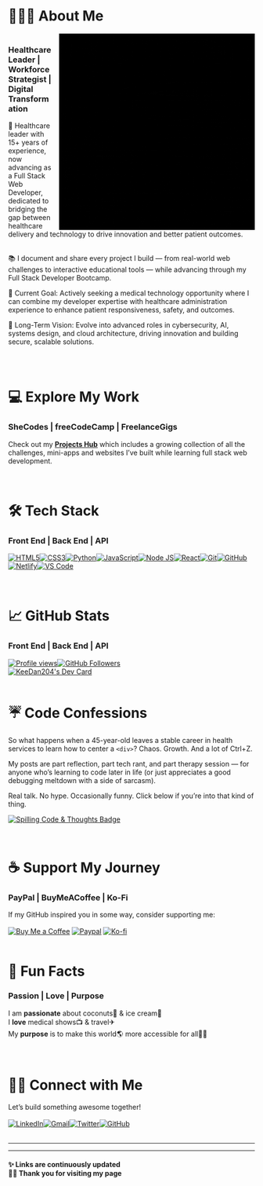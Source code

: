 <h1>👩🏾‍💻 About Me</h1>
<div style="overflow: auto;">
  <img src="https://github.com/keedan204/keedan204/blob/main/github-banner.gif" alt="KeeDan204"
       style="float: right; margin-left: 15px; width: 400px;" /><h3>Healthcare Leader | Workforce Strategist | Digital Transformation </h3>
<div>
🧠 Healthcare leader with 15+ years of experience, now advancing as a Full Stack Web Developer, dedicated to bridging the gap between healthcare delivery and technology to drive innovation and better patient outcomes.<br />
<br/>
 
📚 I document and share every project I build — from real-world web challenges to interactive educational tools — while advancing through my Full Stack Developer Bootcamp. 
 <br/>
 
🎯 Current Goal: Actively seeking a medical technology opportunity where I can combine my developer expertise with healthcare administration experience to enhance patient responsiveness, safety, and outcomes.
 <br/>
 
🚀 Long-Term Vision: Evolve into advanced roles in cybersecurity, AI, systems design, and cloud architecture, driving innovation and building secure, scalable solutions.<br/></div>
<br />
</div>

<h1>💻 Explore My Work</h1>
<h3>SheCodes | freeCodeCamp | FreelanceGigs </h3>
<div>Check out my <strong><a href="https://github.com/keedan204/Projects-Hub">Projects Hub</a></strong> which includes a growing collection of all the challenges, mini-apps and websites I’ve built while learning full stack web development.</div>
<br />
<br />
<h1>🛠 Tech Stack</h1>
<h3>Front End | Back End | API </h3>
<div><a href="https://developer.mozilla.org/en-US/docs/Web/HTML" rel="nofollow"><img alt="HTML5" src="https://camo.githubusercontent.com/c0f60c84bd23525a0f1e5972ff5052f878eb4104e88b347b7f0004d0e6ad8898/68747470733a2f2f696d672e736869656c64732e696f2f62616467652f2d48544d4c352d4533344632363f7374796c653d666c61742d737175617265266c6f676f3d68746d6c35266c6f676f436f6c6f723d7768697465" data-canonical-src="https://img.shields.io/badge/-HTML5-E34F26?style=flat-square&amp;logo=html5&amp;logoColor=white" style="max-width: 100%;"></a><a href="https://developer.mozilla.org/en-US/docs/Web/CSS" rel="nofollow"><img alt="CSS3" src="https://camo.githubusercontent.com/c6ef64fabc7b003b99d9e0d5355d2ef78c0626cc7e98929b8fcababd42be1de6/68747470733a2f2f696d672e736869656c64732e696f2f62616467652f2d435353332d3135373242363f7374796c653d666c61742d737175617265266c6f676f3d63737333266c6f676f436f6c6f723d7768697465" data-canonical-src="https://img.shields.io/badge/-CSS3-1572B6?style=flat-square&amp;logo=css3&amp;logoColor=white" style="max-width: 100%;"></a><a href="https://www.python.org/" rel="nofollow"><img alt="Python" src="https://img.shields.io/badge/Python-Fluent-306998?logo=python&logoColor=FFD43B&style=flat-square" data-canonical-src="https://img.shields.io/badge/Python-Fluent-306998?logo=python&logoColor=FFD43B" style="max-width: 100%;"></a><a href="https://developer.mozilla.org/en-US/docs/Web/JavaScript" rel="nofollow"><img alt="JavaScript" src="https://camo.githubusercontent.com/2ed691285a3c5eec6c2b2cd2d2bc610a09e39dab92e69a5999a5d1a43b873c4b/68747470733a2f2f696d672e736869656c64732e696f2f62616467652f2d4a6176615363726970742d4637444631453f7374796c653d666c61742d737175617265266c6f676f3d6a617661736372697074266c6f676f436f6c6f723d626c61636b" data-canonical-src="https://img.shields.io/badge/-JavaScript-F7DF1E?style=flat-square&amp;logo=javascript&amp;logoColor=black" style="max-width: 100%;"></a><a href="https://nodejs.org/en" rel="nofollow"><img alt="Node JS" src="https://img.shields.io/badge/Node.js-ARMY_GREEN?logo=node.js&logoColor=black&style=flat-square" data-canonical-src="https://img.shields.io/badge/Node.js-4B5320?logo=node.js&logoColor=black&style=flat-square" style="max-width: 100%;"></a><a href="https://react.dev/" rel="nofollow"><img alt="React" src="https://img.shields.io/badge/React-61DBFB?logo=react&logoColor=white&style=flat-square" data-canonical-src="https://img.shields.io/badge/React-4B5320?logo=react&logoColor=black&style=flat-square" style="max-width: 100%;"></a><a href="https://git-scm.com/" rel="nofollow"><img alt="Git" src="https://camo.githubusercontent.com/79536ab835520583d9f0eebc002614e4e53f0e17e3bbd6ff55a83ea47afe4420/68747470733a2f2f696d672e736869656c64732e696f2f62616467652f2d4769742d4630353033323f7374796c653d666c61742d737175617265266c6f676f3d676974266c6f676f436f6c6f723d7768697465" data-canonical-src="https://img.shields.io/badge/-Git-F05032?style=flat-square&amp;logo=git&amp;logoColor=white" style="max-width: 100%;"></a><a href="https://github.com/"><img alt="GitHub" src="https://camo.githubusercontent.com/06307452187e938969a6f4018e64a31f7470420b777301a4021959cd29839e9b/68747470733a2f2f696d672e736869656c64732e696f2f62616467652f2d4769744875622d3138313731373f7374796c653d666c61742d737175617265266c6f676f3d676974687562266c6f676f436f6c6f723d7768697465" data-canonical-src="https://img.shields.io/badge/-GitHub-181717?style=flat-square&amp;logo=github&amp;logoColor=white" style="max-width: 100%;"></a><a href="https://www.netlify.com/" rel="nofollow"><img alt="Netlify" src="https://camo.githubusercontent.com/024615edfc3cc883fa9407bf22896f0fc2bc5557d9ef88b5ebd128d28fe73001/68747470733a2f2f696d672e736869656c64732e696f2f62616467652f2d4e65746c6966792d3030433742373f7374796c653d666c61742d737175617265266c6f676f3d6e65746c696679266c6f676f436f6c6f723d7768697465" data-canonical-src="https://img.shields.io/badge/-Netlify-00C7B7?style=flat-square&amp;logo=netlify&amp;logoColor=white" style="max-width: 100%;"></a><a href="https://code.visualstudio.com/" rel="nofollow"><img alt="VS Code" src="https://camo.githubusercontent.com/6f87280e43fe6e93a00d25349aaddba49253f6fe94cdb44c316fd27a5b9b99a8/68747470733a2f2f696d672e736869656c64732e696f2f62616467652f2d5653253230436f64652d3030374143433f7374796c653d666c61742d737175617265266c6f676f3d76697375616c2d73747564696f2d636f6465266c6f676f436f6c6f723d7768697465" data-canonical-src="https://img.shields.io/badge/-VS%20Code-007ACC?style=flat-square&amp;logo=visual-studio-code&amp;logoColor=white" style="max-width: 100%;"></a>
</div>
<br />
<br />
<h1>📈 GitHub Stats</h1>
<h3>Front End | Back End | API </h3>
<a target="_blank" rel="noopener noreferrer nofollow" href="https://camo.githubusercontent.com/1e71a554ed5ee9d65720012f467222b4af060365e4def8681ba32bd02d1b3c4b/68747470733a2f2f6b6f6d617265762e636f6d2f67687076632f3f757365726e616d653d436f64696e67576974684a69726f267374796c653d666c61742d73717561726526636f6c6f723d434330303232"><img src="https://camo.githubusercontent.com/1e71a554ed5ee9d65720012f467222b4af060365e4def8681ba32bd02d1b3c4b/68747470733a2f2f6b6f6d617265762e636f6d2f67687076632f3f757365726e616d653d436f64696e67576974684a69726f267374796c653d666c61742d73717561726526636f6c6f723d434330303232" alt="Profile views" data-canonical-src="https://komarev.com/ghpvc/?username=keedan204&amp;style=flat-square&amp;color=CC0022" style="max-width: 100%;"></a><a target="_blank" rel="noopener noreferrer nofollow" href="https://camo.githubusercontent.com/216d6e4e522e99053bc57b27d7fad28204a0123622860e9f61c63e4ceba6319d/68747470733a2f2f696d672e736869656c64732e696f2f6769746875622f666f6c6c6f776572732f436f64696e67576974684a69726f3f6c6162656c3d466f6c6c6f77657273267374796c653d666c61742d73717561726526636f6c6f723d434330303232"><img src="https://camo.githubusercontent.com/216d6e4e522e99053bc57b27d7fad28204a0123622860e9f61c63e4ceba6319d/68747470733a2f2f696d672e736869656c64732e696f2f6769746875622f666f6c6c6f776572732f436f64696e67576974684a69726f3f6c6162656c3d466f6c6c6f77657273267374796c653d666c61742d73717561726526636f6c6f723d434330303232" alt="GitHub Followers" data-canonical-src="https://img.shields.io/github/followers/keedan204?label=Followers&amp;style=flat-square&amp;color=CC0022" style="max-width: 100%;"></a>
<br />
<a href="https://app.daily.dev/keedan204"><img src="https://api.daily.dev/devcards/v2/1Upa6hTWoYsNGPURJvEFv.png?type=default&r=znn" width="356" alt="KeeDan204's Dev Card"/></a>
<br />
<br />
<h1>☔ Code Confessions</h1>
<p>
So what happens when a 45-year-old leaves a stable career in health services to learn how to center a <code>&lt;div&gt;</code>? Chaos. Growth. And a lot of Ctrl+Z.
</p>
<p>
My posts are part reflection, part tech rant, and part therapy session — for anyone who’s learning to code later in life (or just appreciates a good debugging meltdown with a side of sarcasm).
</p>
<p>
Real talk. No hype. Occasionally funny. Click below if you’re into that kind of thing.</p><p align="left">
  <a href="https://app.daily.dev/keedan204/posts" target="_blank">
    <img src="https://img.shields.io/badge/📝%20Spilling%20Code%20%26%20Thoughts-4169E1?style=for-the-badge" alt="Spilling Code & Thoughts Badge"/>
  </a>
</p>
<br>
<h1>☕ Support My Journey</h1>
<h3>PayPal | BuyMeACoffee | Ko-Fi</h3>
If my GitHub inspired you in some way, consider supporting me:
<br />
<br />
<a href="https://buymeacoffee.com/keedan204" rel="nofollow"><img alt="Buy Me a Coffee" src="https://camo.githubusercontent.com/7b8f7343bfc6e3c65c7901846637b603fd812f1a5f768d8b0572558bde859eb9/68747470733a2f2f63646e2e6275796d6561636f666665652e636f6d2f627574746f6e732f76322f64656661756c742d79656c6c6f772e706e67" height="35" width="147" data-canonical-src="https://cdn.buymeacoffee.com/buttons/v2/default-yellow.png" style="max-width: 100%; height: auto; max-height: 35px;"></a>
<a href="https://paypal.me/keedan204" rel="nofollow"><img alt="Paypal" src="https://img.shields.io/badge/PayPal-003087?logo=paypal&logoColor=ffffff&style=flat-square" height="35" width="147" data-canonical-src="https://img.shields.io/badge/PayPal-003087?logo=paypal&logoColor=ffffff&style=flat-square" style="max-width: 100%; height: auto; max-height: 35px;"></a>
<a href="https://ko-fi.com/keedan204" rel="nofollow"><img alt="Ko-fi" src="https://camo.githubusercontent.com/421c7c603a86e1785a16cbefcb34d9d73ddfa2c821501729b09aafdf0024e1ed/68747470733a2f2f63646e2e6b6f2d66692e636f6d2f63646e2f6b6f6669332e706e673f763d33" height="35" width="147" data-canonical-src="https://cdn.ko-fi.com/cdn/kofi3.png?v=3" style="max-width: 100%; height: auto; max-height: 35px;"></a>
<br />
<br />
<h1>🎁 Fun Facts</h1>
<h3>Passion | Love | Purpose </h3>
<div>I am <strong>passionate</strong> about coconuts🥥 & ice cream🍦<br/>
I <strong>love</strong> medical shows📺 & travel✈<br/>
My <strong>purpose</strong> is to make this world🌎 more accessible for all🙌🏾 </div>
<br />
<br />
<h1>🤝🏾 Connect with Me</h1>
Let’s build something awesome together!
<br />
<br />
<a href="https://www.linkedin.com/" rel="nofollow"><img src="https://camo.githubusercontent.com/b38b096af756695c6acd839338fdf761a79e7282ab4b42b8d1fdd3f8c5d2ffa8/68747470733a2f2f696d672e736869656c64732e696f2f62616467652f4c696e6b6564496e2d3041363643323f7374796c653d666f722d7468652d6261646765266c6f676f3d6c696e6b6564696e266c6f676f436f6c6f723d7768697465" alt="LinkedIn" data-canonical-src="https://img.shields.io/badge/LinkedIn-0A66C2?style=for-the-badge&amp;logo=linkedin&amp;logoColor=white" style="max-width: 100%;"></a><a href="mailto:danikaymonique@gmail.com"><img src="https://camo.githubusercontent.com/e5cfad4cbb1e023463333923b069b81749d94e8ff5722f851c7bb01d65bb0e95/68747470733a2f2f696d672e736869656c64732e696f2f62616467652f476d61696c2d4431343833363f7374796c653d666f722d7468652d6261646765266c6f676f3d676d61696c266c6f676f436f6c6f723d7768697465" alt="Gmail" data-canonical-src="https://img.shields.io/badge/Gmail-D14836?style=for-the-badge&amp;logo=gmail&amp;logoColor=white" style="max-width: 100%;"></a><a href="https://twitter.com/" rel="nofollow"><img src="https://camo.githubusercontent.com/4d663eeba16a2c583c896c0dc81ab4226b8af495f6d0af8b3cc2f2b88854a252/68747470733a2f2f696d672e736869656c64732e696f2f62616467652f547769747465722d3144413146323f7374796c653d666f722d7468652d6261646765266c6f676f3d74776974746572266c6f676f436f6c6f723d7768697465" alt="Twitter" data-canonical-src="https://img.shields.io/badge/Twitter-1DA1F2?style=for-the-badge&amp;logo=twitter&amp;logoColor=white" style="max-width: 100%;"></a><a href="https://github.com/keedan204"><img src="https://camo.githubusercontent.com/f1fbce44786ee4edcf97a717cce6c15cfc38a1f098efb08f11c1c80dd595a909/68747470733a2f2f696d672e736869656c64732e696f2f62616467652f4769744875622d3138313731373f7374796c653d666f722d7468652d6261646765266c6f676f3d676974687562266c6f676f436f6c6f723d7768697465" alt="GitHub" data-canonical-src="https://img.shields.io/badge/GitHub-181717?style=for-the-badge&amp;logo=github&amp;logoColor=white" style="max-width: 100%;"></a>
<br />
<br />
<hr>
<hr>
<h4>✨ Links are continuously updated<br />
👋🏾 Thank you for visiting my page</h4>


